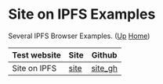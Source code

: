 # Site on IPFS Examples

Several IPFS Browser Examples. ([Up](..) [Home](..\..))


| Test website | Site       | Github
| -------------| ---------  | ------
| Site on IPFS | [site]     |[site_gh]

[site]:                https://web3examples.com/ipfs//site_on_ipfs/mini
[site_gh]:             https://github.com/web3examples/ipfs/tree/master/site_on_ipfs/mini
